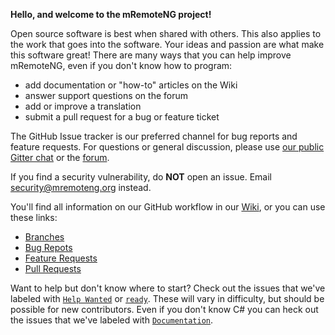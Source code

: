 **Hello, and welcome to the mRemoteNG project!**

Open source software is best when shared with others. This also applies to the work that goes into the software. Your ideas and passion are what make this software great!
There are many ways that you can help improve mRemoteNG, even if you don't know how to program:

- add documentation or "how-to" articles on the Wiki
- answer support questions on the forum
- add or improve a translation
- submit a pull request for a bug or feature ticket

The GitHub Issue tracker is our preferred channel for bug reports and feature requests.
For questions or general discussion, please use [our public Gitter chat](https://gitter.im/mRemoteNG/PublicChat) or the [forum](http://forum.mremoteng.org).

If you find a security vulnerability, do **NOT** open an issue. Email security@mremoteng.org instead.

You'll find all information on our GitHub workflow in our [Wiki](https://github.com/mRemoteNG/mRemoteNG/wiki), or you can use these links:

- [Branches](https://github.com/mRemoteNG/mRemoteNG/wiki/Branches)
- [Bug Repots](https://github.com/mRemoteNG/mRemoteNG/wiki/Bug-Reports)
- [Feature Requests](https://github.com/mRemoteNG/mRemoteNG/wiki/Feature-Requests)
- [Pull Requests](https://github.com/mRemoteNG/mRemoteNG/wiki/Pull-Requests)

Want to help but don't know where to start? Check out the issues that we've labeled with [`Help Wanted`](https://github.com/mRemoteNG/mRemoteNG/issues?q=is%3Aissue+is%3Aopen+label%3A%22Help+Wanted%22) or [`ready`](https://github.com/mRemoteNG/mRemoteNG/issues?utf8=%E2%9C%93&q=is%3Aissue%20is%3Aopen%20label%3A%22ready%22). These will vary in difficulty, but should be possible for new contributors.
Even if you don't know C# you can heck out the issues that we've labeled with [`Documentation`](https://github.com/mRemoteNG/mRemoteNG/labels/Documentation).
